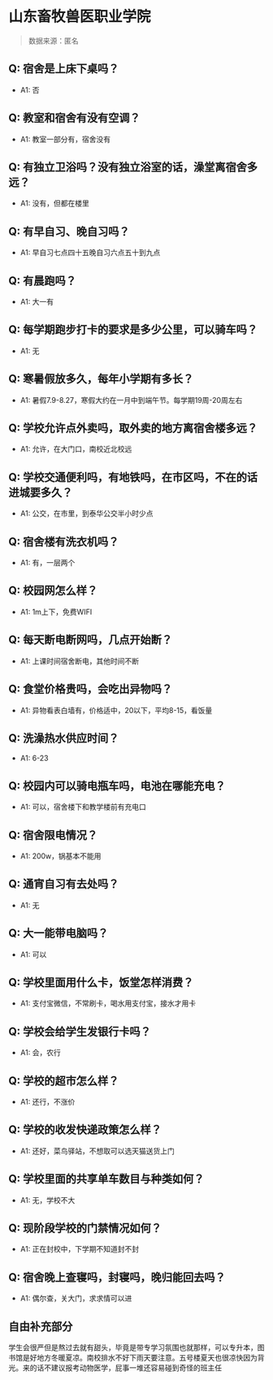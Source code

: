 # 山东畜牧兽医职业学院

> 数据来源：匿名

## Q: 宿舍是上床下桌吗？

- A1: 否

## Q: 教室和宿舍有没有空调？

- A1: 教室一部分有，宿舍没有

## Q: 有独立卫浴吗？没有独立浴室的话，澡堂离宿舍多远？

- A1: 没有，但都在楼里

## Q: 有早自习、晚自习吗？

- A1: 早自习七点四十五晚自习六点五十到九点

## Q: 有晨跑吗？

- A1: 大一有

## Q: 每学期跑步打卡的要求是多少公里，可以骑车吗？

- A1: 无

## Q: 寒暑假放多久，每年小学期有多长？

- A1: 暑假7.9-8.27，寒假大约在一月中到端午节。每学期19周-20周左右

## Q: 学校允许点外卖吗，取外卖的地方离宿舍楼多远？

- A1: 允许，在大门口，南校近北校远

## Q: 学校交通便利吗，有地铁吗，在市区吗，不在的话进城要多久？

- A1: 公交，在市里，到泰华公交半小时少点

## Q: 宿舍楼有洗衣机吗？

- A1: 有，一层两个

## Q: 校园网怎么样？

- A1: 1m上下，免费WIFI

## Q: 每天断电断网吗，几点开始断？

- A1: 上课时间宿舍断电，其他时间不断

## Q: 食堂价格贵吗，会吃出异物吗？

- A1: 异物看表白墙有，价格适中，20以下，平均8-15，看饭量

## Q: 洗澡热水供应时间？

- A1: 6-23

## Q: 校园内可以骑电瓶车吗，电池在哪能充电？

- A1: 可以，宿舍楼下和教学楼前有充电口

## Q: 宿舍限电情况？

- A1: 200w，锅基本不能用

## Q: 通宵自习有去处吗？

- A1: 无

## Q: 大一能带电脑吗？

- A1: 可以

## Q: 学校里面用什么卡，饭堂怎样消费？

- A1: 支付宝微信，不常刷卡，喝水用支付宝，接水才用卡

## Q: 学校会给学生发银行卡吗？

- A1: 会，农行

## Q: 学校的超市怎么样？

- A1: 还行，不涨价

## Q: 学校的收发快递政策怎么样？

- A1: 还好，菜鸟驿站，不想取可以选天猫送货上门

## Q: 学校里面的共享单车数目与种类如何？

- A1: 无，学校不大

## Q: 现阶段学校的门禁情况如何？

- A1: 正在封校中，下学期不知道封不封

## Q: 宿舍晚上查寝吗，封寝吗，晚归能回去吗？

- A1: 偶尔查，关大门，求求情可以进

## 自由补充部分

学生会很严但是熬过去就有甜头，毕竟是带专学习氛围也就那样，可以专升本，图书馆是好地方冬暖夏凉。南校排水不好下雨天要注意。五号楼夏天也很凉快因为背光。来的话不建议报考动物医学，屁事一堆还容易碰到奇怪的班主任